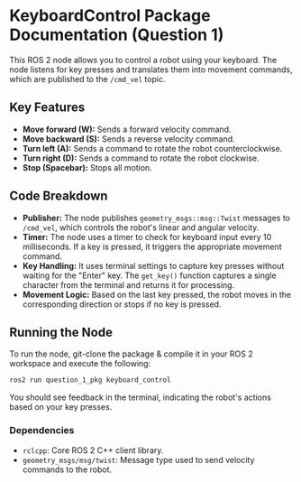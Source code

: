 # KeyboardControl Package Documentation (Question 1)

This ROS 2 node allows you to control a robot using your keyboard. The node listens for key presses and translates them into movement commands, which are published to the `/cmd_vel` topic.

## Key Features
- **Move forward (W):** Sends a forward velocity command.
- **Move backward (S):** Sends a reverse velocity command.
- **Turn left (A):** Sends a command to rotate the robot counterclockwise.
- **Turn right (D):** Sends a command to rotate the robot clockwise.
- **Stop (Spacebar):** Stops all motion.

## Code Breakdown

- **Publisher:** The node publishes `geometry_msgs::msg::Twist` messages to `/cmd_vel`, which controls the robot's linear and angular velocity.
- **Timer:** The node uses a timer to check for keyboard input every 10 milliseconds. If a key is pressed, it triggers the appropriate movement command.
- **Key Handling:** It uses terminal settings to capture key presses without waiting for the "Enter" key. The `get_key()` function captures a single character from the terminal and returns it for processing.
- **Movement Logic:** Based on the last key pressed, the robot moves in the corresponding direction or stops if no key is pressed.

## Running the Node

To run the node, git-clone the package & compile it in your ROS 2 workspace and execute the following:

```bash
ros2 run question_1_pkg keyboard_control
```

You should see feedback in the terminal, indicating the robot's actions based on your key presses.

### Dependencies
- `rclcpp`: Core ROS 2 C++ client library.
- `geometry_msgs/msg/twist`: Message type used to send velocity commands to the robot.
